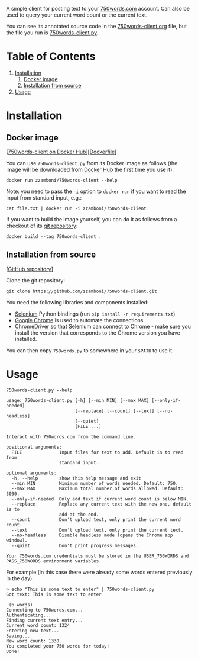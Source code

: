 A simple client for posting text to your [750words.com](https://750words.com/) account. Can also be used to query your current word count or the current text.

You can see its annotated source code in the [750words-client.org](https://github.com/zzamboni/750words-client/blob/main/750words-client.org) file, but the file you run is [750words-client.py](https://github.com/zzamboni/750words-client/blob/main/750words-client.py).


# Table of Contents

1.  [Installation](#installation)
    1.  [Docker image](#docker-image)
    2.  [Installation from source](#local-installation)
2.  [Usage](#usage)


<a id="installation"></a>

# Installation


<a id="docker-image"></a>

## Docker image

[[750words-client on Docker Hub](https://hub.docker.com/r/zzamboni/750words-client)][[Dockerfile](https://github.com/zzamboni/750words-client/blob/main/Dockerfile)]

You can use `750words-client.py` from its Docker image as follows (the image will be downloaded from [Docker Hub](https://hub.docker.com/r/zzamboni/750words-client) the first time you use it):

    docker run zzamboni/750words-client --help

Note: you need to pass the `-i` option to `docker run` if you want to read the input from standard input, e.g.:

    cat file.txt | docker run -i zzamboni/750words-client

If you want to build the image yourself, you can do it as follows from a checkout of its [git repository](https://github.com/zzamboni/750words-client):

    docker build --tag 750words-client .


<a id="local-installation"></a>

## Installation from source

[[GitHub repository](https://github.com/zzamboni/750words-client)]

Clone the git repository:

    git clone https://github.com/zzamboni/750words-client.git

You need the following libraries and components installed:

-   [Selenium](https://selenium-python.readthedocs.io/) Python bindings (run `pip install -r requirements.txt`)
-   [Google Chrome](https://www.google.com/chrome/) is used to automate the connections.
-   [ChromeDriver](https://chromedriver.chromium.org/) so that Selenium can connect to Chrome - make sure you install the version that corresponds to the Chrome version you have installed.

You can then copy `750words.py` to somewhere in your `$PATH` to use it.


<a id="usage"></a>

# Usage

    750words-client.py --help

    usage: 750words-client.py [-h] [--min MIN] [--max MAX] [--only-if-needed]
                              [--replace] [--count] [--text] [--no-headless]
                              [--quiet]
                              [FILE ...]
    
    Interact with 750words.com from the command line.
    
    positional arguments:
      FILE              Input files for text to add. Default is to read from
                        standard input.
    
    optional arguments:
      -h, --help        show this help message and exit
      --min MIN         Minimum number of words needed. Default: 750.
      --max MAX         Maximum total number of words allowed. Default: 5000.
      --only-if-needed  Only add text if current word count is below MIN.
      --replace         Replace any current text with the new one, default is to
                        add at the end.
      --count           Don't upload text, only print the current word count.
      --text            Don't upload text, only print the current text.
      --no-headless     Disable headless mode (opens the Chrome app window).
      --quiet           Don't print progress messages.
    
    Your 750words.com credentials must be stored in the USER_750WORDS and
    PASS_750WORDS environment variables.

For example (in this case there were already some words entered previously in the day):

    > echo "This is some text to enter" | 750words-client.py
    Got text: This is some text to enter
    
     (6 words)
    Connecting to 750words.com...
    Authenticating...
    Finding current text entry...
    Current word count: 1324
    Entering new text...
    Saving...
    New word count: 1330
    You completed your 750 words for today!
    Done!

